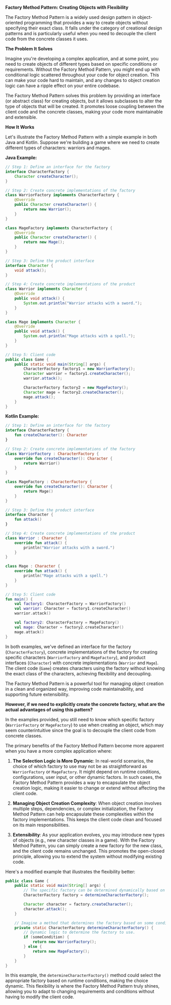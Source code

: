 **Factory Method Pattern: Creating Objects with Flexibility**

The Factory Method Pattern is a widely used design pattern in object-oriented programming that provides a way to create objects without specifying their exact class. It falls under the category of creational design patterns and is particularly useful when you need to decouple the client code from the concrete classes it uses.

**The Problem It Solves**

Imagine you're developing a complex application, and at some point, you need to create objects of different types based on specific conditions or requirements. Without the Factory Method Pattern, you might end up with conditional logic scattered throughout your code for object creation. This can make your code hard to maintain, and any changes to object creation logic can have a ripple effect on your entire codebase.

The Factory Method Pattern solves this problem by providing an interface (or abstract class) for creating objects, but it allows subclasses to alter the type of objects that will be created. It promotes loose coupling between the client code and the concrete classes, making your code more maintainable and extensible.

**How It Works**

Let's illustrate the Factory Method Pattern with a simple example in both Java and Kotlin. Suppose we're building a game where we need to create different types of characters: warriors and mages.

**Java Example:**

```java
// Step 1: Define an interface for the factory
interface CharacterFactory {
    Character createCharacter();
}

// Step 2: Create concrete implementations of the factory
class WarriorFactory implements CharacterFactory {
    @Override
    public Character createCharacter() {
        return new Warrior();
    }
}

class MageFactory implements CharacterFactory {
    @Override
    public Character createCharacter() {
        return new Mage();
    }
}

// Step 3: Define the product interface
interface Character {
    void attack();
}

// Step 4: Create concrete implementations of the product
class Warrior implements Character {
    @Override
    public void attack() {
        System.out.println("Warrior attacks with a sword.");
    }
}

class Mage implements Character {
    @Override
    public void attack() {
        System.out.println("Mage attacks with a spell.");
    }
}

// Step 5: Client code
public class Game {
    public static void main(String[] args) {
        CharacterFactory factory1 = new WarriorFactory();
        Character warrior = factory1.createCharacter();
        warrior.attack();

        CharacterFactory factory2 = new MageFactory();
        Character mage = factory2.createCharacter();
        mage.attack();
    }
}
```

**Kotlin Example:**

```kotlin
// Step 1: Define an interface for the factory
interface CharacterFactory {
    fun createCharacter(): Character
}

// Step 2: Create concrete implementations of the factory
class WarriorFactory : CharacterFactory {
    override fun createCharacter(): Character {
        return Warrior()
    }
}

class MageFactory : CharacterFactory {
    override fun createCharacter(): Character {
        return Mage()
    }
}

// Step 3: Define the product interface
interface Character {
    fun attack()
}

// Step 4: Create concrete implementations of the product
class Warrior : Character {
    override fun attack() {
        println("Warrior attacks with a sword.")
    }
}

class Mage : Character {
    override fun attack() {
        println("Mage attacks with a spell.")
    }
}

// Step 5: Client code
fun main() {
    val factory1: CharacterFactory = WarriorFactory()
    val warrior: Character = factory1.createCharacter()
    warrior.attack()

    val factory2: CharacterFactory = MageFactory()
    val mage: Character = factory2.createCharacter()
    mage.attack()
}
```

In both examples, we've defined an interface for the factory (`CharacterFactory`), concrete implementations of the factory for creating specific characters (`WarriorFactory` and `MageFactory`), and product interfaces (`Character`) with concrete implementations (`Warrior` and `Mage`). The client code (`Game`) creates characters using the factory without knowing the exact class of the characters, achieving flexibility and decoupling.

The Factory Method Pattern is a powerful tool for managing object creation in a clean and organized way, improving code maintainability, and supporting future extensibility.

**However, if we need to explicitly create the concrete factory, what are the actual advantages of using this pattern?**

In the examples provided, you still need to know which specific factory (`WarriorFactory` or `MageFactory`) to use when creating an object, which may seem counterintuitive since the goal is to decouple the client code from concrete classes.

The primary benefits of the Factory Method Pattern become more apparent when you have a more complex application where:

1. **The Selection Logic is More Dynamic**: In real-world scenarios, the choice of which factory to use may not be as straightforward as `WarriorFactory` or `MageFactory`. It might depend on runtime conditions, configurations, user input, or other dynamic factors. In such cases, the Factory Method Pattern provides a way to encapsulate the object creation logic, making it easier to change or extend without affecting the client code.

2. **Managing Object Creation Complexity**: When object creation involves multiple steps, dependencies, or complex initialization, the Factory Method Pattern can help encapsulate these complexities within the factory implementations. This keeps the client code clean and focused on its main responsibilities.

3. **Extensibility**: As your application evolves, you may introduce new types of objects (e.g., new character classes in a game). With the Factory Method Pattern, you can simply create a new factory for the new class, and the client code remains unchanged. This promotes the open-closed principle, allowing you to extend the system without modifying existing code.

Here's a modified example that illustrates the flexibility better:

```java
public class Game {
    public static void main(String[] args) {
        // The specific factory can be determined dynamically based on conditions.
        CharacterFactory factory = determineCharacterFactory();

        Character character = factory.createCharacter();
        character.attack();
    }

    // Imagine a method that determines the factory based on some conditions.
    private static CharacterFactory determineCharacterFactory() {
        // Dynamic logic to determine the factory to use.
        if (someCondition) {
            return new WarriorFactory();
        } else {
            return new MageFactory();
        }
    }
}
```

In this example, the `determineCharacterFactory()` method could select the appropriate factory based on runtime conditions, making the choice dynamic. This flexibility is where the Factory Method Pattern truly shines, allowing you to adapt to changing requirements and conditions without having to modify the client code.
